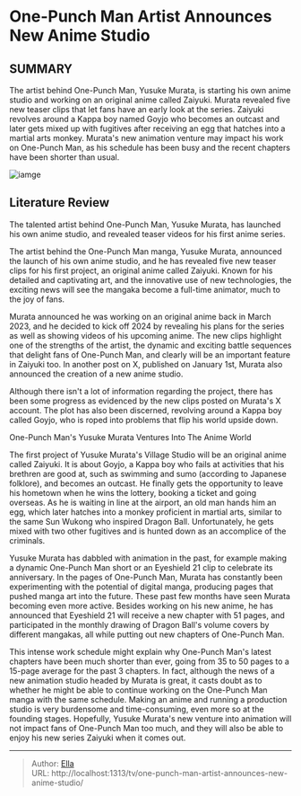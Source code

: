 # One-Punch Man Artist Announces New Anime Studio


## SUMMARY 



  The artist behind One-Punch Man, Yusuke Murata, is starting his own anime studio and working on an original anime called Zaiyuki. Murata revealed five new teaser clips that let fans have an early look at the series.   Zaiyuki revolves around a Kappa boy named Goyjo who becomes an outcast and later gets mixed up with fugitives after receiving an egg that hatches into a martial arts monkey.   Murata&#39;s new animation venture may impact his work on One-Punch Man, as his schedule has been busy and the recent chapters have been shorter than usual.  

![iamge](https://static1.srcdn.com/wordpress/wp-content/uploads/2024/01/one-punch-manga-covers.jpg)

## Literature Review
The talented artist behind One-Punch Man, Yusuke Murata, has launched his own anime studio, and revealed teaser videos for his first anime series.




The artist behind the One-Punch Man manga, Yusuke Murata, announced the launch of his own anime studio, and he has revealed five new teaser clips for his first project, an original anime called Zaiyuki. Known for his detailed and captivating art, and the innovative use of new technologies, the exciting news will see the mangaka become a full-time animator, much to the joy of fans.




Murata announced he was working on an original anime back in March 2023, and he decided to kick off 2024 by revealing his plans for the series as well as showing videos of his upcoming anime. The new clips highlight one of the strengths of the artist, the dynamic and exciting battle sequences that delight fans of One-Punch Man, and clearly will be an important feature in Zaiyuki too. In another post on X, published on January 1st, Murata also announced the creation of a new anime studio.


 

Although there isn&#39;t a lot of information regarding the project, there has been some progress as evidenced by the new clips posted on Murata&#39;s X account. The plot has also been discerned, revolving around a Kappa boy called Goyjo, who is roped into problems that flip his world upside down.





 One-Punch Man&#39;s Yusuke Murata Ventures Into The Anime World 
          

The first project of Yusuke Murata&#39;s Village Studio will be an original anime called Zaiyuki. It is about Goyjo, a Kappa boy who fails at activities that his brethren are good at, such as swimming and sumo (according to Japanese folklore), and becomes an outcast. He finally gets the opportunity to leave his hometown when he wins the lottery, booking a ticket and going overseas. As he is waiting in line at the airport, an old man hands him an egg, which later hatches into a monkey proficient in martial arts, similar to the same Sun Wukong who inspired Dragon Ball. Unfortunately, he gets mixed with two other fugitives and is hunted down as an accomplice of the criminals.


 




Yusuke Murata has dabbled with animation in the past, for example making a dynamic One-Punch Man short or an Eyeshield 21 clip to celebrate its anniversary. In the pages of One-Punch Man, Murata has constantly been experimenting with the potential of digital manga, producing pages that pushed manga art into the future. These past few months have seen Murata becoming even more active. Besides working on his new anime, he has announced that Eyeshield 21 will receive a new chapter with 51 pages, and participated in the monthly drawing of Dragon Ball&#39;s volume covers by different mangakas, all while putting out new chapters of One-Punch Man.


 

This intense work schedule might explain why One-Punch Man&#39;s latest chapters have been much shorter than ever, going from 35 to 50 pages to a 15-page average for the past 3 chapters. In fact, although the news of a new animation studio headed by Murata is great, it casts doubt as to whether he might be able to continue working on the One-Punch Man manga with the same schedule. Making an anime and running a production studio is very burdensome and time-consuming, even more so at the founding stages. Hopefully, Yusuke Murata&#39;s new venture into animation will not impact fans of One-Punch Man too much, and they will also be able to enjoy his new series Zaiyuki when it comes out.






---

> Author: [Ella](https://instagram.hk.cn/)  
> URL: http://localhost:1313/tv/one-punch-man-artist-announces-new-anime-studio/  

